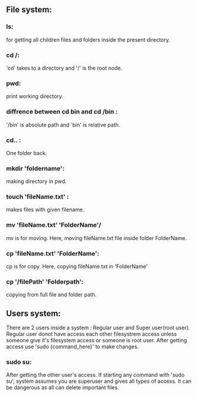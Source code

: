 ## File system: 

### ls: 
for getting all children files and folders inside the present directory. 
### cd /:
'cd' takes to a directory and '/' is the root node. 
### pwd: 
print working directory. 
### diffrence between cd bin and cd /bin :
'/bin' is absolute path and 'bin' is relative path. 
### cd.. : 
One folder back. 
### mkdir 'foldername': 
making directory in pwd.
### touch 'fileName.txt' : 
makes files with given filename.
### mv 'fileName.txt' 'FolderName'/
mv is for moving. Here, moving fileName.txt file inside folder FolderName. 
### cp 'fileName.txt' 'FolderName':
cp is for copy. Here, copying fileName.txt in 'FolderName' 
### cp '/filePath' 'Folderpath': 
copying from full file and folder path.


## Users system: 
There are 2 users inside a system : Regular user and Super user(root user).
Regular user donot have access each other filesystrem access unless someone give it's filesystem access or someone is root user. 
After getting access use 'sudo {command_here}' to make changes. 
### sudo su: 
After getting the other user's access. If starting any command with 'sudo su', system assumes you are superuser and gives all types of access. It can be dangerous as all can delete important files.


